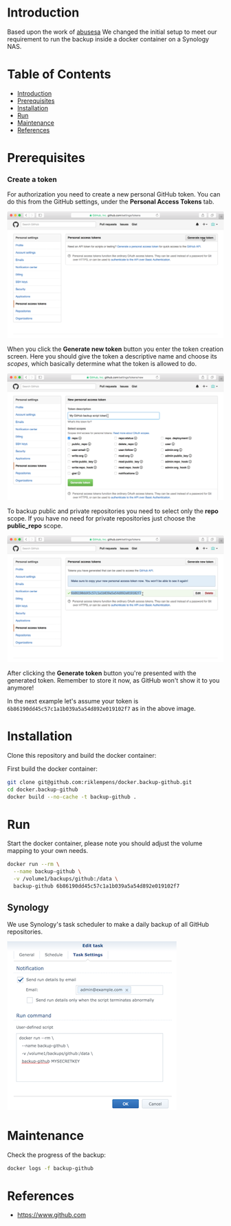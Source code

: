 
# Introduction

Based upon the work of [abusesa](https://github.com/abusesa/github-backup)
We changed the initial setup to meet our requirement to run the backup inside a docker container on a Synology NAS.

# Table of Contents

- [Introduction](#introduction)
- [Prerequisites](#prerequisites)
- [Installation](#installation)
- [Run](#run)
- [Maintenance](#maintenance)
- [References](#references)

# Prerequisites

### Create a token

For authorization you need to create a new personal GitHub token. You can do this from the GitHub settings, under the **Personal Access Tokens** tab.

![Step 1](images/new-token-1.png)

When you click the **Generate new token** button you enter the token creation screen. Here you should give the token a descriptive name and choose its *scopes*, which basically determine what the token is allowed to do.

![Step 2](images/new-token-2.png)

To backup public and private repositories you need to select only the **repo** scope. If you have no need for private repositories just choose the **public_repo** scope.

![Step 3](images/new-token-3.png)

After clicking the **Generate token** button you're presented with the generated token. Remember to store it now, as GitHub won't show it to you anymore!

In the next example let's assume your token is ```6b86190dd45c57c1a1b039a5a54d892e019102f7``` as in the above image.

# Installation

Clone this repository and build the docker container:

First build the docker container:

```bash
git clone git@github.com:riklempens/docker.backup-github.git
cd docker.backup-github
docker build --no-cache -t backup-github .
```

# Run

Start the docker container, please note you should adjust the volume mapping to your own needs.

```bash
docker run --rm \
  --name backup-github \
  -v /volume1/backups/github:/data \
  backup-github 6b86190dd45c57c1a1b039a5a54d892e019102f7
```

## Synology

We use Synology's task scheduler to make a daily backup of all GitHub repositories.

![synology scheduled task](images/synology-task.png)



# Maintenance

Check the progress of the backup:

```bash
docker logs -f backup-github
```


# References

* https://www.github.com
